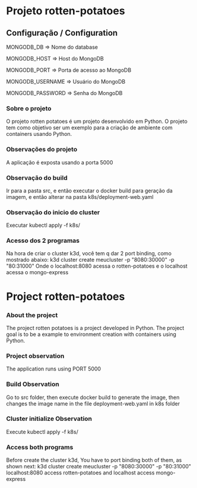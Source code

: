 # Projeto rotten-potatoes

## Configuração / Configuration

MONGODB_DB => Nome do database

MONGODB_HOST => Host do MongoDB

MONGODB_PORT => Porta de acesso ao MongoDB

MONGODB_USERNAME => Usuário do MongoDB

MONGODB_PASSWORD => Senha do MongoDB


### Sobre o projeto
O projeto rotten potatoes é um projeto desenvolvido em Python. O projeto tem como objetivo ser um exemplo para a criação de ambiente com containers usando Python.

### Observações do projeto
A aplicação é exposta usando a porta 5000

### Observação do build
Ir para a pasta src, e então executar o docker build para geração da imagem, e então alterar na pasta k8s/deployment-web.yaml

### Observação do inicio do cluster
Executar kubectl apply -f k8s/

### Acesso dos 2 programas
Na hora de criar o cluster k3d, você tem q dar 2 port binding, como mostrado abaixo:
k3d cluster create meucluster -p "8080:30000" -p "80:31000"
Onde o localhost:8080 acessa o rotten-potatoes e o localhost acessa o mongo-express

# Project rotten-potatoes

### About the project
The project rotten potatoes is a project developed in Python. The project goal is to be a example to environment creation with containers using Python.

### Project observation
The application runs using PORT 5000

### Build Observation
Go to src folder, then execute docker build to generate the image, then changes the image name in the file deployment-web.yaml in k8s folder

### Cluster initialize Observation
Execute kubectl apply -f k8s/

### Access both programs
Before create the cluster k3d, You have to port binding both of them, as shown next:
k3d cluster create meucluster -p "8080:30000" -p "80:31000"
localhost:8080 access rotten-potatoes and localhost access mongo-express